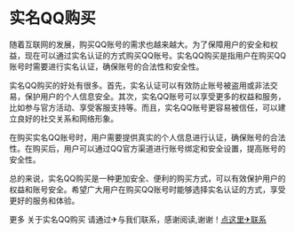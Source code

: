 # 实名QQ购买

随着互联网的发展，购买QQ账号的需求也越来越大。为了保障用户的安全和权益，现在可以通过实名认证的方式购买QQ账号。实名QQ购买是指用户在购买QQ账号时需要进行实名认证，确保账号的合法性和安全性。

实名QQ购买的好处有很多。首先，实名认证可以有效防止账号被盗用或非法交易，保护用户的个人信息安全。其次，实名QQ账号可以享受更多的权益和服务，比如参与官方活动、享受客服支持等。而且，实名QQ账号更容易被信任，可以建立良好的社交关系和网络形象。

在购买实名QQ账号时，用户需要提供真实的个人信息进行认证，确保账号的合法性。在购买后，用户可以通过QQ官方渠道进行账号绑定和安全设置，提高账号的安全性。

总的来说，实名QQ购买是一种更加安全、便利的购买方式，可以有效保护用户的权益和账号安全。希望广大用户在购买QQ账号时能够选择实名认证的方式，享受更好的服务和体验。

更多 关于实名QQ购买 请通过✈与我们联系，感谢阅读,谢谢！[点这里✈联系](https://add.k02.cc)